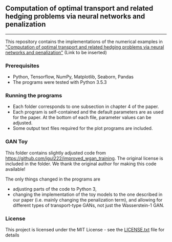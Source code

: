 ## Computation of optimal transport and related hedging problems via neural networks and penalization
____________________________

This repository contains the implementations of the numerical examples in ["Computation of optimal transport and related hedging problems via neural networks and penalization"](https://arxiv.org/) (Link to be inserted)

### Prerequisites

- Python, Tensorflow, NumPy, Matplotlib, Seaborn, Pandas
- The programs were tested with Python 3.5.3

### Running the programs

- Each folder corresponds to one subsection in chapter 4 of the paper.
- Each program is self-contained and the default parameters are as used for the paper. At the bottom of each file, parameter values can be adjusted.
- Some output text files required for the plot programs are included. 

### GAN Toy
This folder contains slightly adjusted code from https://github.com/igul222/improved_wgan_training.
The original license is included in the folder. We thank the original author for making this code available!

The only things changed in the programs are
- adjusting parts of the code to Python 3,
- changing the implementation of the toy models to the one described in our paper (i.e. mainly changing the penalization term), and allowing for different types of transport-type GANs, not just the Wasserstein-1 GAN.

### License

This project is licensed under the MIT License - see the [LICENSE.txt](LICENSE.txt) file for details